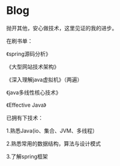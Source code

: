 # Blog
抛开其他，安心做技术，这里见证的我的进步。

在刷书单：

《spring源码分析》

《大型网站技术架构》

《深入理解java虚拟机》（两遍）

《java多线性核心技术》

《Effective Java》

已拥有下技术：

1.熟悉Java(io、集合、JVM、多线程）

2.熟悉常用的数据结构，算法与设计模式

3.了解spring框架

